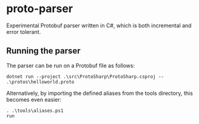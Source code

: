 # proto-parser

Experimental Protobuf parser written in C#, which is both incremental and error tolerant.

## Running the parser
The parser can be run on a Protobuf file as follows:
```pwsh
dotnet run --project .\src\ProtoSharp\ProtoSharp.csproj -- .\protos\helloworld.proto
```

Alternatively, by importing the defined aliases from the tools directory, this becomes even easier:
```pwsh
. .\tools\aliases.ps1
run
```
